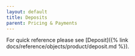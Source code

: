 ```yaml
---
layout: default
title: Deposits
parent: Pricing & Payments
---
```


For quick reference please see [Deposit]({% link docs/reference/objects/product/deposit.md %}).

